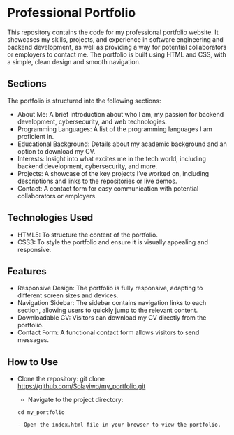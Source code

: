  # Professional Portfolio
 This repository contains the code for my professional portfolio website. It showcases my skills, projects, and experience in software engineering and backend development, as well as providing a way for potential collaborators or employers to contact me. The portfolio is built using HTML and CSS, with a simple, clean design and smooth navigation.

 ## Sections
 The portfolio is structured into the following sections:

- About Me: A brief introduction about who I am, my passion for backend development, cybersecurity, and web technologies.
- Programming Languages: A list of the programming languages I am proficient in.
- Educational Background: Details about my academic background and an option to download my CV.
- Interests: Insight into what excites me in the tech world, including backend development, cybersecurity, and more.
- Projects: A showcase of the key projects I’ve worked on, including descriptions and links to the repositories or live demos.
- Contact: A contact form for easy communication with potential collaborators or employers.

## Technologies Used

- HTML5: To structure the content of the portfolio.
- CSS3: To style the portfolio and ensure it is visually appealing and responsive.

## Features

- Responsive Design: The portfolio is fully responsive, adapting to different screen sizes and devices.
- Navigation Sidebar: The sidebar contains navigation links to each section, allowing users to quickly jump to the relevant content.
- Downloadable CV: Visitors can download my CV directly from the portfolio.
- Contact Form: A functional contact form allows visitors to send messages.

## How to Use

- Clone the repository:
    git clone https://github.com/Solayiwo/my_portfolio.git

    - Navigate to the project directory:
    ```code
    cd my_portfolio

    - Open the index.html file in your browser to view the portfolio.